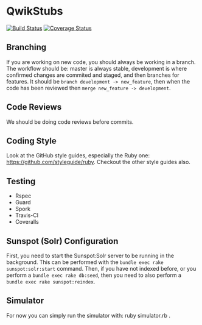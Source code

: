 # QwikStubs 
[![Build Status](https://secure.travis-ci.org/TheConstructors/QwikStubs.png)](http://travis-ci.org/TheConstructors/QwikStubs)
[![Coverage Status](https://coveralls.io/repos/TheConstructors/QwikStubs/badge.png?branch=master)](https://coveralls.io/r/TheConstructors/QwikStubs)

## Branching 
If you are working on new code, you should always be working in a branch. The workflow should be: master is always stable,
development is where confirmed changes are commited and staged, and then branches for features. It should be 
`branch development -> new_feature`, then when the code has been reviewed then `merge new_feature -> development`.

## Code Reviews
We should be doing code reviews before commits. 

## Coding Style 
Look at the GitHub style guides, especially the Ruby one: https://github.com/styleguide/ruby. Checkout the other 
style guides also.

## Testing
* Rspec
* Guard
* Spork
* Travis-CI
* Coveralls

## Sunspot (Solr) Configuration
First, you need to start the Sunspot:Solr server to be running in the background. 
This can be performed with the ```bundle exec rake sunspot:solr:start``` command. 
Then, if you have not indexed before, or you perform a ```bundle exec rake db:seed```, 
then you need to also perform a ```bundle exec rake sunspot:reindex```.

## Simulator 
For now you can simply run the simulator with: ruby simulator.rb <event-id> <seat-amount>.

